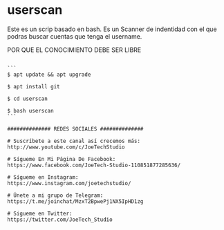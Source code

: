 # userscan
Este es un scrip basado en bash. Es un Scanner de indentidad con el que podras buscar cuentas que tenga el username.

POR QUE EL CONOCIMIENTO DEBE SER LIBRE

~~~~~~~~~~~~~~~~ COMANDOS ~~~~~~~~~~~~~~~~

```
$ apt update && apt upgrade

$ apt install git

$ cd userscan

$ bash userscan
```

############## REDES SOCIALES ##############

# Suscríbete a este canal así crecemos más:
http://www.youtube.com/c/JoeTechStudio

# Sígueme En Mi Página De Facebook:
https://www.facebook.com/JoeTech-Studio-110851877285636/

# Sígueme en Instagram: 
https://www.instagram.com/joetechstudio/

# Únete a mi grupo de Telegram:
https://t.me/joinchat/MzxT2BpwePj1NX5IpHD1zg

# Sigueme en Twitter:
https://twitter.com/JoeTech_Studio
